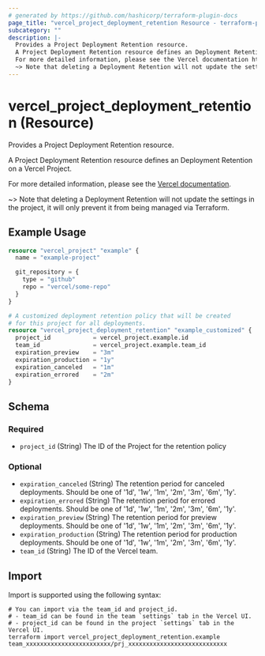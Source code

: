 ```yaml
---
# generated by https://github.com/hashicorp/terraform-plugin-docs
page_title: "vercel_project_deployment_retention Resource - terraform-provider-vercel"
subcategory: ""
description: |-
  Provides a Project Deployment Retention resource.
  A Project Deployment Retention resource defines an Deployment Retention on a Vercel Project.
  For more detailed information, please see the Vercel documentation https://vercel.com/docs/security/deployment-retention.
  ~> Note that deleting a Deployment Retention will not update the settings in the project, it will only prevent it from being managed via Terraform.
---
```


# vercel_project_deployment_retention (Resource)

Provides a Project Deployment Retention resource.

A Project Deployment Retention resource defines an Deployment Retention on a Vercel Project.

For more detailed information, please see the [Vercel documentation](https://vercel.com/docs/security/deployment-retention).

~> Note that deleting a Deployment Retention will not update the settings in the project, it will only prevent it from being managed via Terraform.

## Example Usage

```terraform
resource "vercel_project" "example" {
  name = "example-project"

  git_repository = {
    type = "github"
    repo = "vercel/some-repo"
  }
}

# A customized deployment retention policy that will be created
# for this project for all deployments.
resource "vercel_project_deployment_retention" "example_customized" {
  project_id            = vercel_project.example.id
  team_id               = vercel_project.example.team_id
  expiration_preview    = "3m"
  expiration_production = "1y"
  expiration_canceled   = "1m"
  expiration_errored    = "2m"
}
```

<!-- schema generated by tfplugindocs -->
## Schema

### Required

- `project_id` (String) The ID of the Project for the retention policy

### Optional

- `expiration_canceled` (String) The retention period for canceled deployments. Should be one of '1d', '1w', '1m', '2m', '3m', '6m', '1y'.
- `expiration_errored` (String) The retention period for errored deployments. Should be one of '1d', '1w', '1m', '2m', '3m', '6m', '1y'.
- `expiration_preview` (String) The retention period for preview deployments. Should be one of '1d', '1w', '1m', '2m', '3m', '6m', '1y'.
- `expiration_production` (String) The retention period for production deployments. Should be one of '1d', '1w', '1m', '2m', '3m', '6m', '1y'.
- `team_id` (String) The ID of the Vercel team.

## Import

Import is supported using the following syntax:

```shell
# You can import via the team_id and project_id.
# - team_id can be found in the team `settings` tab in the Vercel UI.
# - project_id can be found in the project `settings` tab in the Vercel UI.
terraform import vercel_project_deployment_retention.example team_xxxxxxxxxxxxxxxxxxxxxxxx/prj_xxxxxxxxxxxxxxxxxxxxxxxxxxxx
```
